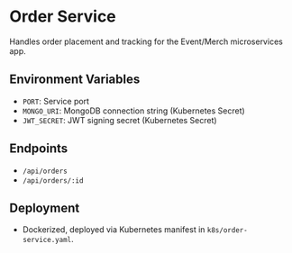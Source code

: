 # Order Service

Handles order placement and tracking for the Event/Merch microservices app.

## Environment Variables
- `PORT`: Service port
- `MONGO_URI`: MongoDB connection string (Kubernetes Secret)
- `JWT_SECRET`: JWT signing secret (Kubernetes Secret)

## Endpoints
- `/api/orders`
- `/api/orders/:id`

## Deployment
- Dockerized, deployed via Kubernetes manifest in `k8s/order-service.yaml`.
